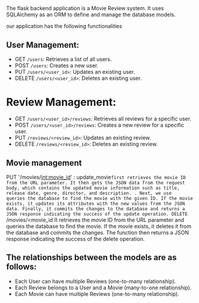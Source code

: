 ##
The flask backend  application  is a Movie Review system.  It uses SQLAlchemy as an ORM to define and manage the database models.

our application has the following functionalities  

## User Management:
   - GET `/users`: Retrieves a list of all users.
   - POST `/users`: Creates a new user.
   - PUT `/users/<user_id>`: Updates an existing user.
   - DELETE `/users/<user_id>`: Deletes an existing user.

# Review Management:
   - GET `/users/<user_id>/reviews`: Retrieves all reviews for a specific user.
   - POST `/users/<user_id>/reviews`: Creates a new review for a specific user.
   - PUT `/reviews/<review_id>`: Updates an existing review.
   - DELETE `/reviews/<review_id>`: Deletes an existing review.
## Movie management
PUT '/movies/<int:movie_id>' : update_movie`first retrieves the movie ID from the URL parameter. It then gets the JSON data from the request body, which contains the updated movie information such as title, release date, genre, director, and description.
. Next, we use  queries the database to find the movie with the given ID. If the movie exists, it updates its attributes with the new values from the JSON data. Finally, it commits the changes to the database and returns a JSON response indicating the success of the update operation.
 DELETE `/movies/<movie_id  It retrieves the movie ID from the URL parameter and queries the database to find the movie. If the movie exists, it deletes it from the database and commits the changes. The function then returns a JSON response indicating the success of the delete operation.

## The relationships between the models are as follows:
- Each User can have multiple Reviews (one-to-many relationship).
- Each Review belongs to a User and a Movie (many-to-one relationship).
- Each Movie can have multiple Reviews (one-to-many relationship).



##





